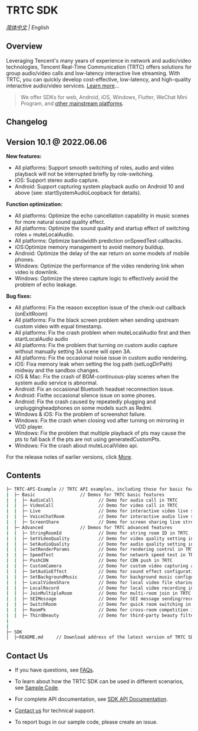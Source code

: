 # TRTC SDK

_[简体中文](README-zh_CN.md) | English_
## Overview

Leveraging Tencent's many years of experience in network and audio/video technologies, Tencent Real-Time Communication (TRTC) offers solutions for group audio/video calls and low-latency interactive live streaming. With TRTC, you can quickly develop cost-effective, low-latency, and high-quality interactive audio/video services. [Learn more](https://cloud.tencent.com/document/product/647/16788)...

> We offer SDKs for web, Android, iOS, Windows, Flutter, WeChat Mini Program, and [other mainstream platforms](https://github.com/LiteAVSDK?q=TRTC_&type=all&sort=).



## Changelog
## Version 10.1 @ 2022.06.06

**New features:**

- All platforms: Support smooth switching of roles, audio and video playback will not be interrupted briefly by role-switching.
- iOS: Support stereo audio capture.
- Android: Support capturing system playback audio on Android 10 and above (see: startSystemAudioLoopback for details).


**Function optimization:**

- All platforms: Optimize the echo cancellation capability in music scenes for more natural sound quality effect.
- All platforms: Optimize the sound quality and startup effect of switching roles + muteLocalAudio.
- All platforms: Optimize bandwidth prediction onSpeedTest callbacks.
- iOS:Optimize memory management to avoid memory buildup.
- Android: Optimize the delay of the ear return on some models of mobile phones.
- Windows: Optimize the performance of the video rendering link when video is downlink.
- Windows: Optimize the stereo capture logic to effectively avoid the problem of echo leakage.

**Bug fixes:**

- All platforms: Fix the reason exception issue of the check-out callback (onExitRoom)
- All platforms: Fix the black screen problem when sending upstream custom video with equal timestamp.
- All platforms: Fix the crash problem when muteLocalAudio first and then startLocalAudio audio
- All platforms: Fix the problem that turning on custom audio capture without manually setting 3A scene will open 3A.
- All platforms: Fix the occasional noise issue in custom audio rendering.
- iOS: Fixa memory leak when setting the log path (setLogDirPath) midway and the sandbox changes.
- iOS & Mac: Fix the crash of BGM-continuous-play scenes when the system audio service is abnormal.
- Android: Fix an occasional Bluetooth headset reconnection issue.
- Android: Fixthe occasional silence issue on some phones.
- Android: Fix the crash caused by repeatedly plugging and unpluggingheadphones on some models such as Redmi.
- Windows & iOS: Fix the problem of screenshot failure.
- Windows: Fix the crash when closing vod after turning on mirroring in VOD player.
- Windows: Fix the problem that multiple playback of pts may cause the pts to fall back if the pts are not using generatedCustomPts.
- Windows:  Fix the crash about muteLocalVideo api.


For the release notes of earlier versions, click [More](https://cloud.tencent.com/document/product/647/46907).


## Contents

```bash
├─ TRTC-API-Example // TRTC API examples, including those for basic features such as audio call and video call as well as some advanced features
|  ├─ Basic                 // Demos for TRTC basic features
|  |  ├─ AudioCall                 // Demo for audio call in TRTC
|  |  ├─ VideoCall                 // Demo for video call in TRTC
|  |  ├─ Live                      // Demo for interactive video live streaming in TRTC
|  |  ├─ VoiceChatRoom             // Demo for interactive audio live streaming in TRTC
|  |  ├─ ScreenShare               // Demo for screen sharing live streaming in TRTC
|  ├─ Advanced              // Demos for TRTC advanced features
|  |  ├─ StringRoomId              // Demo for string room ID in TRTC
|  |  ├─ SetVideoQuality           // Demo for video quality setting in TRTC
|  |  ├─ SetAudioQuality           // Demo for audio quality setting in TRTC
|  |  ├─ SetRenderParams           // Demo for rendering control in TRTC
|  |  ├─ SpeedTest                 // Demo for network speed test in TRTC
|  |  ├─ PushCDN                   // Demo for CDN push in TRTC
|  |  ├─ CustomCamera              // Demo for custom video capturing and rendering in TRTC
|  |  ├─ SetAudioEffect            // Demo for sound effect configuration in TRTC
|  |  ├─ SetBackgroundMusic        // Demo for background music configuration in TRTC
|  |  ├─ LocalVideoShare           // Demo for local video file sharing in TRTC
|  |  ├─ LocalRecord               // Demo for local video recording in TRTC
|  |  ├─ JoinMultipleRoom          // Demo for multi-room join in TRTC
|  |  ├─ SEIMessage                // Demo for SEI message sending/receiving in TRTC
|  |  ├─ SwitchRoom                // Demo for quick room switching in TRTC
|  |  ├─ RoomPk                    // Demo for cross-room competition in TRTC
|  |  ├─ ThirdBeauty               // Demo for third-party beauty filters in TRTC
|  
|  
├─ SDK 
│  ├─README.md     // Download address of the latest version of TRTC SDK
```



## Contact Us
- If you have questions, see [FAQs](https://cloud.tencent.com/document/product/647/43018).

- To learn about how the TRTC SDK can be used in different scenarios, see [Sample Code](https://intl.cloud.tencent.com/document/product/647/42963).

- For complete API documentation, see [SDK API Documentation](http://doc.qcloudtrtc.com/md_introduction_trtc_Android_%E6%A6%82%E8%A7%88.html).
- [Contact us](https://intl.cloud.tencent.com/contact-us) for technical support.
- To report bugs in our sample code, please create an issue.
